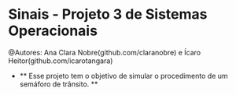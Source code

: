 # Sinais - Projeto 3 de Sistemas Operacionais
@Autores: Ana Clara Nobre(github.com/claranobre) e Ícaro Heitor(github.com/icarotangara)
- ** Esse projeto tem o objetivo de simular o procedimento de um semáforo de trânsito. **